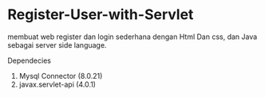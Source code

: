 # Register-User-with-Servlet

membuat web register dan login sederhana dengan Html Dan css, dan Java sebagai server side language.

Dependecies
1. Mysql Connector (8.0.21)
2. javax.servlet-api (4.0.1)
